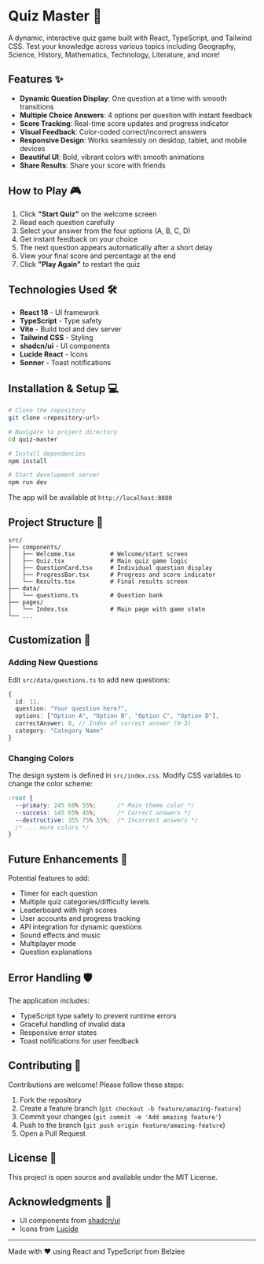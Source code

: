 # Quiz Master 🎯

A dynamic, interactive quiz game built with React, TypeScript, and Tailwind CSS. Test your knowledge across various topics including Geography, Science, History, Mathematics, Technology, Literature, and more!

## Features ✨

- **Dynamic Question Display**: One question at a time with smooth transitions
- **Multiple Choice Answers**: 4 options per question with instant feedback
- **Score Tracking**: Real-time score updates and progress indicator
- **Visual Feedback**: Color-coded correct/incorrect answers
- **Responsive Design**: Works seamlessly on desktop, tablet, and mobile devices
- **Beautiful UI**: Bold, vibrant colors with smooth animations
- **Share Results**: Share your score with friends

## How to Play 🎮

1. Click **"Start Quiz"** on the welcome screen
2. Read each question carefully
3. Select your answer from the four options (A, B, C, D)
4. Get instant feedback on your choice
5. The next question appears automatically after a short delay
6. View your final score and percentage at the end
7. Click **"Play Again"** to restart the quiz

## Technologies Used 🛠️

- **React 18** - UI framework
- **TypeScript** - Type safety
- **Vite** - Build tool and dev server
- **Tailwind CSS** - Styling
- **shadcn/ui** - UI components
- **Lucide React** - Icons
- **Sonner** - Toast notifications

## Installation & Setup 💻

```bash
# Clone the repository
git clone <repository-url>

# Navigate to project directory
cd quiz-master

# Install dependencies
npm install

# Start development server
npm run dev
```

The app will be available at `http://localhost:8080`

## Project Structure 📁

```
src/
├── components/
│   ├── Welcome.tsx          # Welcome/start screen
│   ├── Quiz.tsx             # Main quiz game logic
│   ├── QuestionCard.tsx     # Individual question display
│   ├── ProgressBar.tsx      # Progress and score indicator
│   └── Results.tsx          # Final results screen
├── data/
│   └── questions.ts         # Question bank
├── pages/
│   └── Index.tsx            # Main page with game state
└── ...
```

## Customization 🎨

### Adding New Questions

Edit `src/data/questions.ts` to add new questions:

```typescript
{
  id: 11,
  question: "Your question here?",
  options: ["Option A", "Option B", "Option C", "Option D"],
  correctAnswer: 0, // Index of correct answer (0-3)
  category: "Category Name"
}
```

### Changing Colors

The design system is defined in `src/index.css`. Modify CSS variables to change the color scheme:

```css
:root {
  --primary: 245 60% 55%;      /* Main theme color */
  --success: 145 65% 45%;      /* Correct answers */
  --destructive: 355 75% 55%;  /* Incorrect answers */
  /* ... more colors */
}
```

## Future Enhancements 🚀

Potential features to add:
- Timer for each question
- Multiple quiz categories/difficulty levels
- Leaderboard with high scores
- User accounts and progress tracking
- API integration for dynamic questions
- Sound effects and music
- Multiplayer mode
- Question explanations

## Error Handling 🛡️

The application includes:
- TypeScript type safety to prevent runtime errors
- Graceful handling of invalid data
- Responsive error states
- Toast notifications for user feedback

## Contributing 🤝

Contributions are welcome! Please follow these steps:

1. Fork the repository
2. Create a feature branch (`git checkout -b feature/amazing-feature`)
3. Commit your changes (`git commit -m 'Add amazing feature'`)
4. Push to the branch (`git push origin feature/amazing-feature`)
5. Open a Pull Request

## License 📄

This project is open source and available under the MIT License.

## Acknowledgments 🙏

- UI components from [shadcn/ui](https://ui.shadcn.com)
- Icons from [Lucide](https://lucide.dev)

---

Made with ❤️ using React and TypeScript from Belziee
